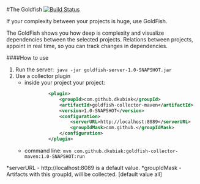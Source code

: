 #The Goldfish
[![Build Status](https://travis-ci.org/dkubiak/goldfish.svg?branch=master)](https://travis-ci.org/dkubiak/goldfish)

If your complexity between your projects is huge, use GoldFish.

The GoldFish shows you how deep is complexity and visualize dependencies between the selected projects.
Relations between projects, appoint in real time, so you can track changes in dependencies.

####How to use
1. Run the server:``` java -jar goldfish-server-1.0-SNAPSHOT.jar```
2. Use a collector plugin 
   * inside your project your project:
    ```xml
                <plugin>
                    <groupId>com.github.dkubiak</groupId>
                    <artifactId>goldfish-collector-maven</artifactId>
                    <version>1.0-SNAPSHOT</version>
                    <configuration>
                        <serverURL>http://localhost:8089</serverURL>
                        <groupIdMask>com.github.</groupIdMask>
                    </configuration>
                </plugin>
    ```
   * command line: ```mvn com.github.dkubiak:goldfish-collector-maven:1.0-SNAPSHOT:run ``` 

*serverURL - http://localhost:8089 is a default value.
*groupIdMask - Artifacts with this groupId, will be collected. [default value all] 
